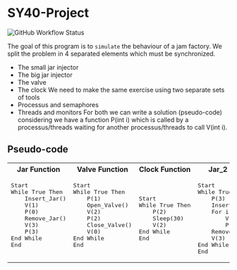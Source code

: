 # SY40-Project
![GitHub Workflow Status](https://img.shields.io/github/workflow/status/axel7083/SY40-Project/C_CI)

The goal of this program is to `simulate` the behaviour of a jam factory. We split the problem in 4 separated elements which must be synchronized.
-	The small jar injector
-	The big jar injector
-	The valve
-	The clock
We need to make the same exercise using two separate sets of tools
-	Processus and semaphores
-	Threads and monitors
For both we can write a solution (pseudo-code) considering we have a function P(int i) which is called by a processus/threads waiting for another processus/threads to call V(int i).

## Pseudo-code

<table>
<tr>
<th>
Jar Function
</th>
<th>
Valve Function
</th>
<th>
Clock Function
</th>
<th>
Jar_2 Function
</th>
</tr>
<tr>
<td>
<pre>
Start
While True Then
    Insert_Jar()
    V(1)
    P(0)
    Remove_Jar()
    V(3)
    P(3)
End While
End<br>
</pre>
</td>
<td>
<pre>
Start
While True Then
    P(1)
    Open_Valve()
    V(2)
    P(2)
    Close_Valve()
    V(0)
End While
End<br>
</pre>
</td>
<td>
<pre>
<br>
Start
While True Then
    P(2)
    Sleep(30)
    V(2)
End While
End 
<br>
</pre>
</td>
<td>
<pre>
Start
While True Then
    P(3)
    Insert_Jar()
    For i from 0 to 2
        V(1)
        P(0)
    Remove_Jar()
    V(3)
End While
End
</pre>
</td>
</tr>
</table>
